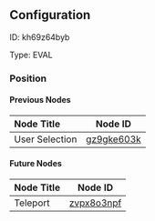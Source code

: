# <nil>
## Configuration
ID:  kh69z64byb

Type: EVAL 








### Position

#### Previous Nodes
| Node Title | Node ID |
| :------------- | ------------ |
| User Selection | [gz9gke603k](./gz9gke603k.md) | 
 
 #### Future Nodes
| Node Title | Node ID |
| :------------- | ------------ |
| Teleport |[zvpx8o3npf](./zvpx8o3npf.md) | 